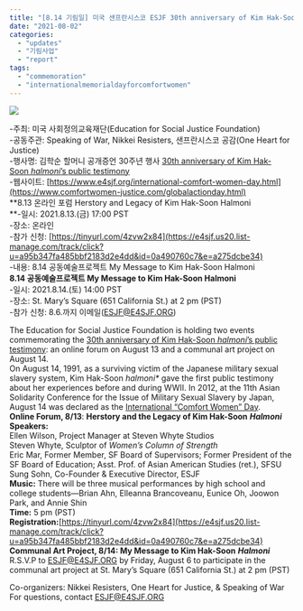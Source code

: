 ```yaml
---
title: "[8.14 기림일] 미국 샌프란시스코 ESJF 30th anniversary of Kim Hak-Soon halmoni’s public testimony (8.13-14)"
date: "2021-08-02"
categories: 
  - "updates"
  - "기림사업"
  - "report"
tags: 
  - "commemoration"
  - "internationalmemorialdayforcomfortwomen"
---
```


![](https://womenandwar.net/kr/wp-content/uploads/2021/08/unnamed-724x1024.jpg)

\-주최: 미국 사회정의교육재단(Education for Social Justice Foundation)  
\-공동주관: Speaking of War, Nikkei Resisters, 샌프란시스코 공감(One Heart for Justice)  
\-행사명: 김학순 할머니 공개증언 30주년 행사 [30th anniversary of Kim Hak-Soon _halmoni_’s public testimony](https://e4sjf.us20.list-manage.com/track/click?u=a95b347fa485bbf2183d2e4dd&id=787534652a&e=a275dcbe34)  
\-웹사이트: [https://www.e4sjf.org/international-comfort-women-day.html](https://www.comfortwomen-justice.com/globalactionday.html)  
**8.13 온라인 포럼 Herstory and Legacy of Kim Hak-Soon Halmoni  
**\-일시: 2021.8.13.(금) 17:00 PST  
\-장소: 온라인  
\-참가 신청: [](https://tinyurl.com/4zvw2x84)[https://tinyurl.com/4zvw2x84](https://e4sjf.us20.list-manage.com/track/click?u=a95b347fa485bbf2183d2e4dd&id=0a490760c7&e=a275dcbe34)  
\-내용: 8.14 공동예술프로젝트 My Message to Kim Hak-Soon Halmoni  
**8.14 공동예술프로젝트 My Message to Kim Hak-Soon Halmoni**  
\-일시: 2021.8.14.(토) 14:00 PST  
\-장소: St. Mary’s Square (651 California St.) at 2 pm (PST)  
\-참가 신청: 8.6.까지 이메일([ESJF@E4SJF.ORG](mailto:ESJF@E4SJF.ORG))

  
The Education for Social Justice Foundation is holding two events commemorating the [30th anniversary of Kim Hak-Soon _halmoni_’s public testimony](https://e4sjf.us20.list-manage.com/track/click?u=a95b347fa485bbf2183d2e4dd&id=787534652a&e=a275dcbe34): an online forum on August 13 and a communal art project on August 14.    
On August 14, 1991, as a surviving victim of the Japanese military sexual slavery system, Kim Hak-Soon _halmoni\*_ gave the first public testimony about her experiences before and during WWII. In 2012, at the 11th Asian Solidarity Conference for the Issue of Military Sexual Slavery by Japan, August 14 was declared as the [International “Comfort Women” Day](https://e4sjf.us20.list-manage.com/track/click?u=a95b347fa485bbf2183d2e4dd&id=ff437422a5&e=a275dcbe34).  
**Online Forum, 8/13**: **Herstory and the Legacy of Kim Hak-Soon** _**Halmoni**_   
**Speakers:**  
Ellen Wilson, Project Manager at Steven Whyte Studios  
Steven Whyte, Sculptor of _Women’s Column of Strength_  
Eric Mar, Former Member, SF Board of Supervisors; Former President of the SF Board of Education; Asst. Prof. of Asian American Studies (ret.), SFSU  
Sung Sohn, Co-Founder & Executive Director, ESJF  
**Music:** There will be three musical performances by high school and college students—Brian Ahn, Elleanna Brancoveanu, Eunice Oh, Joowon Park, and Annie Shin  
**Time:** 5 pm (PST)  
**Registration:**[https://tinyurl.com/4zvw2x84](https://e4sjf.us20.list-manage.com/track/click?u=a95b347fa485bbf2183d2e4dd&id=0a490760c7&e=a275dcbe34)  
**Communal Art Project, 8/14: My Message to Kim Hak-Soon** _**Halmoni**_   
R.S.V.P to [ESJF@E4SJF.ORG](mailto:ESJF@E4SJF.ORG) by Friday, August 6 to participate in the communal art project at St. Mary’s Square (651 California St.) at 2 pm (PST)

Co-organizers: Nikkei Resisters, One Heart for Justice, & Speaking of War  
For questions, contact [ESJF@E4SJF.ORG](mailto:ESJF@E4SJF.ORG)
